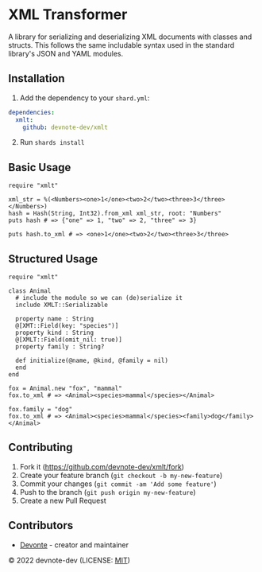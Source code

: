 # XML Transformer
A library for serializing and deserializing XML documents with classes and structs. This follows the same includable syntax used in the standard library's JSON and YAML modules.

## Installation
1. Add the dependency to your `shard.yml`:

```yaml
dependencies:
  xmlt:
    github: devnote-dev/xmlt
```

2. Run `shards install`

## Basic Usage
```crystal
require "xmlt"

xml_str = %(<Numbers><one>1</one><two>2</two><three>3</three></Numbers>)
hash = Hash(String, Int32).from_xml xml_str, root: "Numbers"
puts hash # => {"one" => 1, "two" => 2, "three" => 3}

puts hash.to_xml # => <one>1</one><two>2</two><three>3</three>
```

## Structured Usage
```crystal
require "xmlt"

class Animal
  # include the module so we can (de)serialize it
  include XMLT::Serializable

  property name : String
  @[XMT::Field(key: "species")]
  property kind : String
  @[XMLT::Field(omit_nil: true)]
  property family : String?

  def initialize(@name, @kind, @family = nil)
  end
end

fox = Animal.new "fox", "mammal"
fox.to_xml # => <Animal><species>mammal</species></Animal>

fox.family = "dog"
fox.to_xml # => <Animal><species>mammal</species><family>dog</family></Animal>
```

## Contributing
1. Fork it (<https://github.com/devnote-dev/xmlt/fork>)
2. Create your feature branch (`git checkout -b my-new-feature`)
3. Commit your changes (`git commit -am 'Add some feature'`)
4. Push to the branch (`git push origin my-new-feature`)
5. Create a new Pull Request

## Contributors
- [Devonte](https://github.com/devnote-dev) - creator and maintainer

© 2022 devnote-dev (LICENSE: [MIT](./LICENSE))
